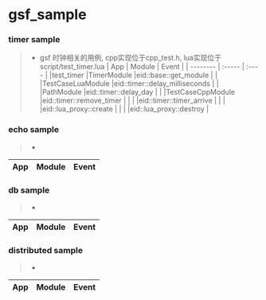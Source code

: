 # gsf_sample

### timer sample
> * gsf 时钟相关的用例, cpp实现位于cpp_test.h, lua实现位于script/test_timer.lua
| App        | Module           | Event  |
| --------   | :-----           | :----  |
|test_timer  |TimerModule       |eid::base::get_module          |
|            |TestCaseLuaModule |eid::timer::delay_milliseconds |
|            |PathModule        |eid::timer::delay_day          |
|            |TestCaseCppModule |eid::timer::remove_timer       |
|            |                  |eid::timer::timer_arrive       |
|            |                  |eid::lua_proxy::create         |
|            |                  |eid::lua_proxy::destroy        |

### echo sample
> *
| App        | Module           | Event  |
| --------   | :-----           | :----  |

### db sample
> *
| App        | Module           | Event  |
| --------   | :-----           | :----  |

### distributed sample
> *
| App        | Module           | Event  |
| --------   | :-----           | :----  |